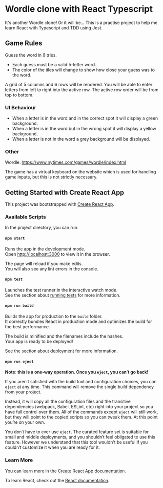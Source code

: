 # Wordle clone with React Typescript

It's another Wordle clone! Or it will be...
This is a practise project to help me learn React with Typescript and TDD using Jest.

## Game Rules

Guess the word in 6 tries.

- Each guess must be a valid 5-letter word.
- The color of the tiles will change to show how close your guess was to the word.

A grid of 5 columns and 6 rows will be rendered. You will be able to enter letters from left to right into the active row. The active row order will be from top to bottom.

### UI Behaviour

- When a letter is in the word and in the correct spot it will display a green background.
- When a letter is in the word but in the wrong spot it will display a yellow background.
- When a letter is not in the word a grey background will be displayed.

### Other

Wordle: <https://www.nytimes.com/games/wordle/index.html>

The game has a virtual keyboard on the website which is used for handling game inputs, but this is not strictly necessary.

## Getting Started with Create React App

This project was bootstrapped with [Create React App](https://github.com/facebook/create-react-app).

### Available Scripts

In the project directory, you can run:

#### `npm start`

Runs the app in the development mode.\
Open [http://localhost:3000](http://localhost:3000) to view it in the browser.

The page will reload if you make edits.\
You will also see any lint errors in the console.

#### `npm test`

Launches the test runner in the interactive watch mode.\
See the section about [running tests](https://facebook.github.io/create-react-app/docs/running-tests) for more information.

#### `npm run build`

Builds the app for production to the `build` folder.\
It correctly bundles React in production mode and optimizes the build for the best performance.

The build is minified and the filenames include the hashes.\
Your app is ready to be deployed!

See the section about [deployment](https://facebook.github.io/create-react-app/docs/deployment) for more information.

#### `npm run eject`

**Note: this is a one-way operation. Once you `eject`, you can’t go back!**

If you aren’t satisfied with the build tool and configuration choices, you can `eject` at any time. This command will remove the single build dependency from your project.

Instead, it will copy all the configuration files and the transitive dependencies (webpack, Babel, ESLint, etc) right into your project so you have full control over them. All of the commands except `eject` will still work, but they will point to the copied scripts so you can tweak them. At this point you’re on your own.

You don’t have to ever use `eject`. The curated feature set is suitable for small and middle deployments, and you shouldn’t feel obligated to use this feature. However we understand that this tool wouldn’t be useful if you couldn’t customize it when you are ready for it.

### Learn More

You can learn more in the [Create React App documentation](https://facebook.github.io/create-react-app/docs/getting-started).

To learn React, check out the [React documentation](https://reactjs.org/).
